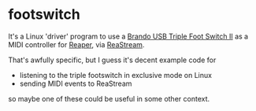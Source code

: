footswitch
==========

It's a Linux 'driver' program to use a [Brando USB Triple Foot Switch
II](http://usb.brando.com/usb-triple-foot-switch-ii_p01624c046d15.html) as a
MIDI controller for [Reaper](http://www.reaper.fm), via
[ReaStream](http://www.reaper.fm/reaplugs/).

That's awfully specific, but I guess it's decent example code for

* listening to the triple footswitch in exclusive mode on Linux
* sending MIDI events to ReaStream

so maybe one of these could be useful in some other context.
